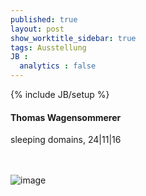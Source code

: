 ```yaml
---
published: true
layout: post
show_worktitle_sidebar: true
tags: Ausstellung
JB :
  analytics : false
---
```


{% include JB/setup %}




<p>
<h4>Thomas Wagensommerer</h4>
sleeping domains, 24|11|16

<br /><br />
<img src="{{ site.url }}/images/thomas_wagensommerer.jpg" alt="image">
<br /><br />


</p>



